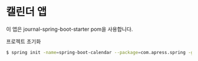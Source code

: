 # 캘린더 앱
이 앱은 journal-spring-boot-starter pom을 사용합니다.

프로젝트 초기화
```bash
$ spring init -name=spring-boot-calendar --package=com.apress.spring -g=com.apress.spring -a=spring-boot-calendar -x
```
